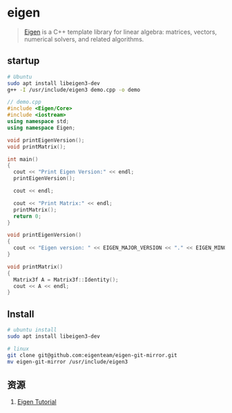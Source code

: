 # eigen

> [Eigen](http://eigen.tuxfamily.org) is a C++ template library for linear algebra: matrices, vectors, numerical solvers, and related algorithms.

## startup

```bash
# Ubuntu
sudo apt install libeigen3-dev
g++ -I /usr/include/eigen3 demo.cpp -o demo
```

```c++
// demo.cpp
#include <Eigen/Core>
#include <iostream>
using namespace std;
using namespace Eigen;

void printEigenVersion();
void printMatrix();

int main()
{
  cout << "Print Eigen Version:" << endl;
  printEigenVersion();

  cout << endl;

  cout << "Print Matrix:" << endl;
  printMatrix();
  return 0;
}

void printEigenVersion()
{
  cout << "Eigen version: " << EIGEN_MAJOR_VERSION << "." << EIGEN_MINOR_VERSION << endl;
}

void printMatrix()
{
  Matrix3f A = Matrix3f::Identity();
  cout << A << endl;
}
```

## Install

```bash
# ubuntu install
sudo apt install libeigen3-dev

# linux
git clone git@github.com:eigenteam/eigen-git-mirror.git
mv eigen-git-mirror /usr/include/eigen3
```

## 资源

1. [Eigen Tutorial](https://dritchie.github.io/csci2240/assignments/eigen_tutorial.pdf)